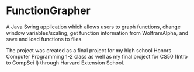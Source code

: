 FunctionGrapher
===============
A Java Swing application which allows users to graph functions, change window variables/scaling, get function information from WolframAlpha, and save and load functions to files.

The project was created as a final project for my high school Honors Computer Programming 1-2 class as well as my final project for CS50 (Intro to CompSci I) through Harvard Extension School.
